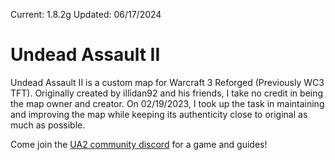 Current: 1.8.2g
Updated: 06/17/2024

# Undead Assault II

Undead Assault II is a custom map for Warcraft 3 Reforged (Previously WC3 TFT). 
Originally created by illidan92 and his friends, I take no credit in being the map owner and creator.
On 02/19/2023, I took up the task in maintaining and improving the map while keeping its authenticity close to original as much as possible.

Come join the [UA2 community discord](https://discord.gg/ZF8vE2W) for a game and guides!